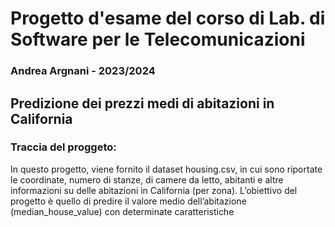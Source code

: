 # Progetto d'esame del corso di Lab. di Software per le Telecomunicazioni
### Andrea Argnani - 2023/2024
## Predizione dei prezzi medi di abitazioni in California
### Traccia del proggeto:
In questo progetto, viene fornito il dataset housing.csv, in cui sono riportate le
coordinate, numero di stanze, di camere da letto, abitanti e altre informazioni
su delle abitazioni in California (per zona). L’obiettivo del progetto è quello di
predire il valore medio dell’abitazione (median_house_value) con determinate
caratteristiche

